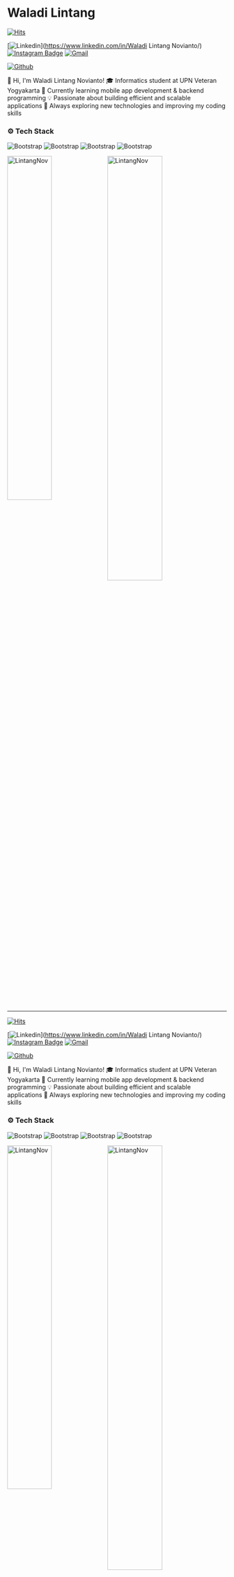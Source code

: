 # Waladi Lintang

[![Hits](https://hits.seeyoufarm.com/api/count/incr/badge.svg?url=https%3A%2F%2Fgithub.com%2FLintangNov%2FLintangNov&count_bg=%2379C83D&title_bg=%23555555&icon=&icon_color=%23E7E7E7&title=Profile+Views&edge_flat=false)](https://hits.seeyoufarm.com)

[![Linkedin](https://img.shields.io/badge/-LinkedIn-blue?style=flat&logo=Linkedin&logoColor=white)](https://www.linkedin.com/in/Waladi Lintang Novianto/)
[![Instagram Badge](https://img.shields.io/badge/-Instagram-purple?logo=instagram&logoColor=white&link=https://instagram.com/lntng.nov/)](https://www.instagram.com/lntng.nov)
[![Gmail](https://img.shields.io/badge/-Gmail-c14438?style=flat&logo=Gmail&logoColor=white)](mailto:lintangwaladi@gmail.com)

[![Github](https://img.shields.io/github/followers/LintangNov?label=Follow&style=social)](https://github.com/LintangNov)

👋  Hi, I'm Waladi Lintang Novianto!
🎓  Informatics student at UPN Veteran Yogyakarta
📱    Currently learning mobile app development & backend programming
💡    Passionate about building efficient and scalable applications
🚀  Always exploring new technologies and improving my coding skills


### ⚙️ Tech Stack

![Bootstrap](https://img.shields.io/badge/-C%2B%2B-05122A?style=flat-square&logo=C++&color=353535) ![Bootstrap](https://img.shields.io/badge/-MySQL-05122A?style=flat-square&logo=MySQL&color=353535) ![Bootstrap](https://img.shields.io/badge/-Dart-05122A?style=flat-square&logo=Dart&color=353535) ![Bootstrap](https://img.shields.io/badge/-Flutter-05122A?style=flat-square&logo=Flutter&color=353535)

<div>
  <img width="45%" align="left" src="https://github-readme-stats.vercel.app/api/top-langs?username=LintangNov&show_icons=true&locale=en&layout=compact" alt="LintangNov" />
  <img width="50%"  src="https://github-readme-streak-stats.herokuapp.com/?user=LintangNov&" alt="LintangNov" />
</div>


---

[![Hits](https://hits.seeyoufarm.com/api/count/incr/badge.svg?url=https%3A%2F%2Fgithub.com%2FLintangNov%2FLintangNov&count_bg=%2379C83D&title_bg=%23555555&icon=&icon_color=%23E7E7E7&title=Profile+Views&edge_flat=false)](https://hits.seeyoufarm.com)

[![Linkedin](https://img.shields.io/badge/-LinkedIn-blue?style=flat&logo=Linkedin&logoColor=white)](https://www.linkedin.com/in/Waladi Lintang Novianto/)
[![Instagram Badge](https://img.shields.io/badge/-Instagram-purple?logo=instagram&logoColor=white&link=https://instagram.com/lntng.nov/)](https://www.instagram.com/lntng.nov)
[![Gmail](https://img.shields.io/badge/-Gmail-c14438?style=flat&logo=Gmail&logoColor=white)](mailto:lintangwaladi@gmail.com)

[![Github](https://img.shields.io/github/followers/LintangNov?label=Follow&style=social)](https://github.com/LintangNov)

👋  Hi, I'm Waladi Lintang Novianto!
🎓  Informatics student at UPN Veteran Yogyakarta
📱    Currently learning mobile app development & backend programming
💡    Passionate about building efficient and scalable applications
🚀  Always exploring new technologies and improving my coding skills


### ⚙️ Tech Stack

![Bootstrap](https://img.shields.io/badge/-C%2B%2B-05122A?style=flat-square&logo=C++&color=353535) ![Bootstrap](https://img.shields.io/badge/-MySQL-05122A?style=flat-square&logo=MySQL&color=353535) ![Bootstrap](https://img.shields.io/badge/-Dart-05122A?style=flat-square&logo=Dart&color=353535) ![Bootstrap](https://img.shields.io/badge/-Flutter-05122A?style=flat-square&logo=Flutter&color=353535)

<div>
  <img width="45%" align="left" src="https://github-readme-stats.vercel.app/api/top-langs?username=LintangNov&show_icons=true&locale=en&layout=compact" alt="LintangNov" />
  <img width="50%"  src="https://github-readme-streak-stats.herokuapp.com/?user=LintangNov&" alt="LintangNov" />
</div>

